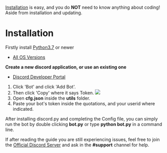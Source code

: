 [Installation](#installation) is easy, and you do **NOT** need to know anything about coding! Aside
from installation and updating.

# Installation

Firstly install [Python3.7](https://www.python.org/downloads/) or newer

- [All OS Versions](https://pypi.org/project/discord.py/)

**Create a new discord application, or use an existing one**

- [Discord Developer Portal](https://discordapp.com/developers/applications/)

1. Click 'Bot' and click 'Add Bot'.
2. Then click 'Copy' where it says Token.
<img src=https://img.no1irishstig.co.uk/8yceu.png> </img>
3. Open **cfg.json** inside the **utils** folder.
4. Paste your bot's token inside the quotations, and your userid where indicated.

After installing discord.py and completing the Config file, you can simply run the bot by double clicking **bot.py** or type **python bot.py** in a command line.

If after reading the guide you are still experiencing issues, feel free to join the
[Official Discord Server](https://discord.gg/frcc5vF) and ask in the **#support** channel for help.
